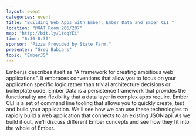 ```yaml
---
layout: event
categories: event
title: "Building Web Apps with Ember, Ember Data and Ember CLI "
location: "@UAT Room 206/207"
map: "http://bit.ly/1tdqYEi"
time: "6:30-8:30"
sponsor: "Pizza Provided by State Farm."
presenter: "Greg Babiars"
topic: "EmberJS"
---
```


Ember.js describes itself as "A framework for creating ambitious web applications". It embraces conventions that allow you to focus on your application specific logic rather than trivial architecture decisions or boilerplate code. Ember Data is a persistence framework that provides the functionality and flexibility that a data layer in complex apps require. Ember CLI is a set of command line tooling that allows you to quickly create, test and build your application. We'll see how we can use these technologies to rapidly build a web application that connects to an existing JSON api. As we build it out, we'll discuss different Ember concepts and see how they fit into the whole of Ember.